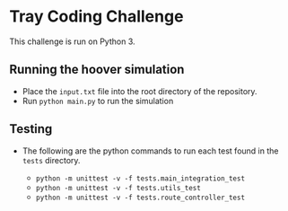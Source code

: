 # Tray Coding Challenge

This challenge is run on Python 3.

## Running the hoover simulation

- Place the `input.txt` file into the root directory of the repository.
- Run `python main.py` to run the simulation

## Testing

- The following are the python commands to run each test found in the `tests` directory.

  - `python -m unittest -v -f tests.main_integration_test`
  - `python -m unittest -v -f tests.utils_test`
  - `python -m unittest -v -f tests.route_controller_test`

